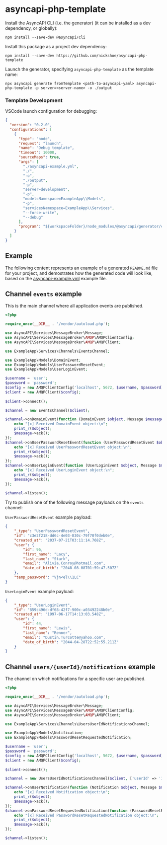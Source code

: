 # asyncapi-php-template

Install the AsyncAPI CLI (i.e. the generator) (it can be installed as a dev dependency, or globally):

```shell
npm install --save-dev @asyncapi/cli
```

Install this package as a project dev dependency:

```shell
npm install --save-dev https://github.com/nickshoe/asyncapi-php-template
```

Launch the generator, specifying `asyncapi-php-template` as the template name:

```shell
npx asyncapi generate fromTemplate <path-to-asyncapi-yaml> asyncapi-php-template -p server=<server-name> -o ./output
```

### Template Development

VSCode launch configuration for debugging:

```json
{
  "version": "0.2.0",
  "configurations": [
    {
      "type": "node",
      "request": "launch",
      "name": "Debug template",
      "timeout": 10000,
      "sourceMaps": true,
      "args": [
        "./asyncapi-example.yml",
        "./",
        "-o",
        "./output",
        "-p",
        "server=development",
        "-p",
        "modelsNamespace=ExampleApp\\Models",
        "-p",
        "servicesNamespace=ExampleApp\\Services",
        "--force-write",
        "--debug"
      ],
      "program": "${workspaceFolder}/node_modules/@asyncapi/generator/cli.js"
    }
  ]
}
```

## Example

The following content represents an example of a generated `README.md` file for your project, and demostrates how the generated code will look like, based on the [asyncapi-example.yml](./asyncapi-example.yml) example file.

## Channel `events` example

This is the main channel where all application events are published.

```php
<?php

require_once(__DIR__ . '/vendor/autoload.php');

use AsyncAPI\Services\MessageBroker\Message;
use AsyncAPI\Services\MessageBroker\AMQP\AMQPClientConfig;
use AsyncAPI\Services\MessageBroker\AMQP\AMQPClient;

use ExampleApp\Services\Channels\EventsChannel;

use ExampleApp\Models\DomainEvent;
use ExampleApp\Models\UserPasswordResetEvent;
use ExampleApp\Models\UserLoginEvent;

$username = 'user';
$password = 'password';
$config = new AMQPClientConfig('localhost', 5672, $username, $password);
$client = new AMQPClient($config);
            
$client->connect();

$channel = new EventsChannel($client);

$channel->onDomainEvent(function (DomainEvent $object, Message $message) {
    echo "[x] Received DomainEvent object:\n";
    print_r($object);
    $message->ack();
});
$channel->onUserPasswordResetEvent(function (UserPasswordResetEvent $object, Message $message) {
    echo "[x] Received UserPasswordResetEvent object:\n";
    print_r($object);
    $message->ack();
});
$channel->onUserLoginEvent(function (UserLoginEvent $object, Message $message) {
    echo "[x] Received UserLoginEvent object:\n";
    print_r($object);
    $message->ack();
});

$channel->listen();
```

Try to publish one of the following message payloads on the `events` channel:

`UserPasswordResetEvent` example payload:
```json
{
    "_type": "UserPasswordResetEvent",
    "id": "c3e2f218-dd6c-4e03-830c-79f70f0deb0e",
    "created_at": "2037-07-21T03:11:14.768Z",
    "user": {
        "id": 96,
        "first_name": "Lacy",
        "last_name": "Stark",
        "email": "Alivia.Conroy@hotmail.com",
        "date_of_birth": "2048-08-08T01:59:47.507Z"
    },
    "temp_password": "Vjn<el\\1LC"
}
```

`UserLoginEvent` example payload:
```json
{
    "_type": "UserLoginEvent",
    "id": "859c496d-df68-42f7-900c-a03492248b0e",
    "created_at": "1997-06-17T14:13:03.548Z",
    "user": {
        "id": 44,
        "first_name": "Lewis",
        "last_name": "Renner",
        "email": "Dustin.Turcotte@yahoo.com",
        "date_of_birth": "2044-04-28T22:52:55.211Z"
    }
}
```


## Channel `users/{userId}/notifications` example

The channel on which notifications for a specific user are published.

```php
<?php

require_once(__DIR__ . '/vendor/autoload.php');

use AsyncAPI\Services\MessageBroker\Message;
use AsyncAPI\Services\MessageBroker\AMQP\AMQPClientConfig;
use AsyncAPI\Services\MessageBroker\AMQP\AMQPClient;

use ExampleApp\Services\Channels\UsersUserIdNotificationsChannel;

use ExampleApp\Models\Notification;
use ExampleApp\Models\PasswordResetRequestedNotification;

$username = 'user';
$password = 'password';
$config = new AMQPClientConfig('localhost', 5672, $username, $password);
$client = new AMQPClient($config);
            
$client->connect();

$channel = new UsersUserIdNotificationsChannel($client, ['userId' => '123']);

$channel->onUserNotification(function (Notification $object, Message $message) {
    echo "[x] Received Notification object:\n";
    print_r($object);
    $message->ack();
});
$channel->onPasswordResetRequestedNotification(function (PasswordResetRequestedNotification $object, Message $message) {
    echo "[x] Received PasswordResetRequestedNotification object:\n";
    print_r($object);
    $message->ack();
});

$channel->listen();
```
